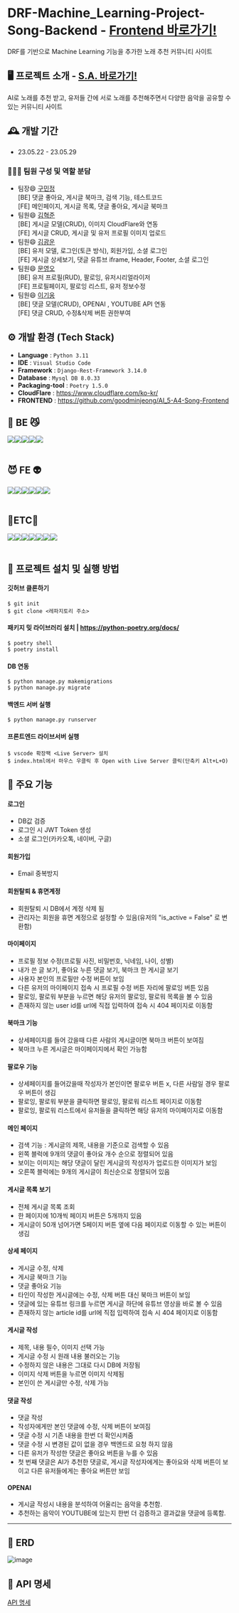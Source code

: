 # DRF-Machine_Learning-Project-Song-Backend - <a href="https://github.com/goodminjeong/AI_5-A4-Song-Frontend">Frontend 바로가기!</a>
DRF를 기반으로 Machine Learning 기능을 추가한 노래 추천 커뮤니티 사이트

## 🖥️ 프로젝트 소개 - <a href="https://www.notion.so/woongpang/S-A-35075ce26cb641379fca5fc4dbf8d151">S.A. 바로가기!</a>
AI로 노래를 추천 받고, 유저들 간에 서로 노래를 추천해주면서 다양한 음악을 공유할 수 있는 커뮤니티 사이트

## 🕰️ 개발 기간
* 23.05.22 - 23.05.29

### 🧑‍🤝‍🧑 팀원 구성 및 역할 분담
- 팀장😄 <a href="https://guco.tistory.com/">구민정</a><br>[BE] 댓글 좋아요, 게시글 북마크, 검색 기능, 테스트코드 <br>[FE] 메인페이지, 게시글 목록, 댓글 좋아요, 게시글 북마크
- 팀원😄 <a href="https://velog.io/@rlagurwns112">김혁준</a><br> [BE] 게시글 모델(CRUD), 이미지 CloudFlare와 연동 <br>[FE] 게시글 CRUD, 게시글 및 유저 프로필 이미지 업로드
- 팀원😄 <a href="https://codemte.tistory.com/">김광운</a><br>[BE] 유저 모델, 로그인(토큰 방식), 회원가입, 소셜 로그인 <br>[FE] 게시글 상세보기, 댓글 유튜브 iframe, Header, Footer, 소셜 로그인
- 팀원😄 <a href="https://05-archives.tistory.com/">문영오</a><br>[BE] 유저 프로필(RUD), 팔로잉, 유저시리얼라이저   <br>[FE] 프로필페이지, 팔로잉 리스트, 유저 정보수정 
- 팀원😄 <a href="https://woongpang.tistory.com/">이기웅</a><br>[BE] 댓글 모델(CRUD), OPENAI , YOUTUBE API 연동 <br>[FE] 댓글 CRUD, 수정&삭제 버튼 권한부여

## ⚙️ 개발 환경 (Tech Stack)
- **Language** : `Python 3.11`
- **IDE** : `Visual Studio Code`
- **Framework** : `Django-Rest-Framework 3.14.0`
- **Database** : `Mysql DB 8.0.33`
- **Packaging-tool** : `Poetry 1.5.0`
- **CloudFlare** : https://www.cloudflare.com/ko-kr/
- **FRONTEND** : https://github.com/goodminjeong/AI_5-A4-Song-Frontend

## <b>🦊 BE 😼</b>

<img src="https://img.shields.io/badge/python-3776AB?style=for-the-badge&logo=python&logoColor=white"><img src="https://img.shields.io/badge/django-092E20?style=for-the-badge&logo=django&logoColor=white"><img src="https://img.shields.io/badge/poetry-60A5FA?style=for-the-badge&logo=poetry&logoColor=white"/><img src="https://img.shields.io/badge/mysql-4479A1?style=for-the-badge&logo=mysql&logoColor=white"><img src="https://img.shields.io/badge/openai-412991?style=for-the-badge&logo=openai&logoColor=white"/>
<br>
<br>

## <b>😈 FE 👽</b>

<img src="https://img.shields.io/badge/html5-E34F26?style=for-the-badge&logo=html5&logoColor=white"><img src="https://img.shields.io/badge/css-1572B6?style=for-the-badge&logo=css3&logoColor=white"><img src="https://img.shields.io/badge/javascript-F7DF1E?style=for-the-badge&logo=javascript&logoColor=black"><img src="https://img.shields.io/badge/bootstrap-7952B3?style=for-the-badge&logo=bootstrap&logoColor=white"><img src="https://img.shields.io/badge/ionicons-3880FF?style=for-the-badge&logo=ionic&logoColor=white"/><img src="https://img.shields.io/badge/figma-F24E1E?style=for-the-badge&logo=figma&logoColor=white">
<br>
<br>

## <b>🦝ETC🦄</b>

<img src="https://img.shields.io/badge/git-F05032?style=for-the-badge&logo=git&logoColor=white"><img src="https://img.shields.io/badge/cloudflare-F38020?style=for-the-badge&logo=cloudflare&logoColor=white"/><img src="https://img.shields.io/badge/gunicorn-499848?style=for-the-badge&logo=gunicorn&logoColor=white"><img src="https://img.shields.io/badge/NGINX-009639?style=for-the-badge&logo=nginx&logoColor=white"/><img src="https://img.shields.io/badge/amazonec2-FF9900?style=for-the-badge&logo=amazonec2&logoColor=white"/><img src="https://img.shields.io/badge/amazons3-569A31?style=for-the-badge&logo=amazons3&logoColor=white"/><img src="https://img.shields.io/badge/visualstudiocode-007ACC?style=for-the-badge&logo=visualstudiocode&logoColor=white"/>
<br>
<br>



## 🔑 프로젝트 설치 및 실행 방법
#### 깃허브 클론하기
```
$ git init
$ git clone <레파지토리 주소>
```
#### 패키지 밎 라이브러리 설치 | https://python-poetry.org/docs/
```
$ poetry shell
$ poetry install
```
#### DB 연동
```
$ python manage.py makemigrations
$ python manage.py migrate
```
#### 백엔드 서버 실행
```
$ python manage.py runserver
```
#### 프론트엔드 라이브서버 실행
```
$ vscode 확장팩 <Live Server> 설치
$ index.html에서 마우스 우클릭 후 Open with Live Server 클릭(단축키 Alt+L+O)
```

## 📌 주요 기능
#### 로그인 
- DB값 검증
- 로그인 시 JWT Token 생성
- 소셜 로그인(카카오톡, 네이버, 구글)

#### 회원가입 
- Email 중복방지

#### 회원탈퇴 & 휴면계정
- 회원탈퇴 시 DB에서 계정 삭제 됨
- 관리자는 회원을 휴면 계정으로 설정할 수 있음(유저의 "is_active = False" 로 변환함)

#### 마이페이지
- 프로필 정보 수정(프로필 사진, 비밀번호, 닉네임, 나이, 성별)
- 내가 쓴 글 보기, 좋아요 누른 댓글 보기, 북마크 한 게시글 보기
- 사용자 본인의 프로필만 수정 버튼이 보임
- 다른 유저의 마이페이지 접속 시 프로필 수정 버튼 자리에 팔로잉 버튼 있음
- 팔로잉, 팔로워 부분을 누르면 해당 유저의 팔로잉, 팔로워 목록을 볼 수 있음
- 존재하지 않는 user id를 url에 직접 입력하여 접속 시 404 페이지로 이동함

#### 북마크 기능
- 상세페이지를 들어 갔을때 다른 사람의 게시글이면 북마크 버튼이 보여짐
- 북마크 누른 게시글은 마이페이지에서 확인 가능함

#### 팔로우 기능
- 상세페이지를 들어갔을때 작성자가 본인이면 팔로우 버튼 x, 다른 사람일 경우 팔로우 버튼이 생김
- 팔로잉, 팔로워 부분을 클릭하면 팔로잉, 팔로워 리스트 페이지로 이동함
- 팔로잉, 팔로워 리스트에서 유저들을 클릭하면 해당 유저의 마이페이지로 이동함

#### 메인 페이지 
- 검색 기능 : 게시글의 제목, 내용을 기준으로 검색할 수 있음
- 왼쪽 블럭에 9개의 댓글이 좋아요 개수 순으로 정렬되어 있음
- 보이는 이미지는 해당 댓글이 달린 게시글의 작성자가 업로드한 이미지가 보임
- 오른쪽 블럭에는 9개의 게시글이 최신순으로 정렬되어 있음

#### 게시글 목록 보기
- 전체 게시글 목록 조회
- 한 페이지에 10개씩 페이지 버튼은 5개까지 있음
- 게시글이 50개 넘어가면 5페이지 버튼 옆에 다음 페이지로 이동할 수 있는 버튼이 생김

#### 상세 페이지
- 게시글 수정, 삭제
- 게시글 북마크 기능
- 댓글 좋아요 기능
- 타인이 작성한 게시글에는 수정, 삭제 버튼 대신 북마크 버튼이 보임
- 댓글에 있는 유튜브 링크를 누르면 게시글 하단에 유튜브 영상을 바로 볼 수 있음
- 존재하지 않는 article id를 url에 직접 입력하여 접속 시 404 페이지로 이동함

#### 게시글 작성
- 제목, 내용 필수, 이미지 선택 가능
- 게시글 수정 시 원래 내용 불러오는 기능
- 수정하지 않은 내용은 그대로 다시 DB에 저장됨
- 이미지 삭제 버튼을 누르면 이미지 삭제됨
- 본인이 쓴 게시글만 수정, 삭제 가능

#### 댓글 작성
- 댓글 작성
- 작성자에게만 본인 댓글에 수정, 삭제 버튼이 보여짐
- 댓글 수정 시 기존 내용을 한번 더 확인시켜줌
- 댓글 수정 시 변경된 값이 없을 경우 백엔드로 요청 하지 않음
- 다른 유저가 작성한 댓글은 좋아요 버튼을 누를 수 있음
- 첫 번째 댓글은 AI가 추천한 댓글로, 게시글 작성자에게는 좋아요와 삭제 버튼이 보이고 다른 유저들에게는 좋아요 버튼만 보임

#### OPENAI
- 게시글 작성시 내용을 분석하여 어울리는 음악을 추천함. 
- 추천하는 음악이 YOUTUBE에 있는지 한번 더 검증하고 결과값을 댓글에 등록함. 

***
💜 ERD
------
![image](https://i.postimg.cc/C1MDYs8T/image.png)

💚 API 명세
------
[API 명세](https://www.notion.so/woongpang/S-A-35075ce26cb641379fca5fc4dbf8d151?pvs=4#a18840f6ed144a77af7ccc44adb0ec84)
